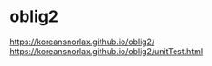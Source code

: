 # oblig2


https://koreansnorlax.github.io/oblig2/
https://koreansnorlax.github.io/oblig2/unitTest.html
